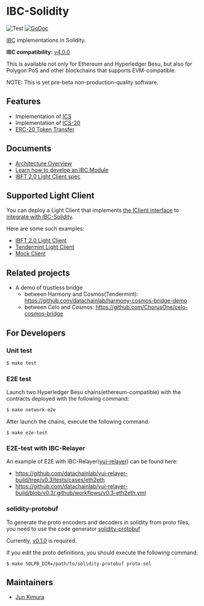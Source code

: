 # IBC-Solidity

![Test](https://0fatih/hyperledger-labs/yui-ibc-solidity/workflows/Test/badge.svg)
[![GoDoc](https://godoc.org/0fatih/hyperledger-labs/yui-ibc-solidity?status.svg)](https://pkg.go.dev/0fatih/hyperledger-labs/yui-ibc-solidity?tab=doc)

[IBC](https://github.com/cosmos/ibc) implementations in Solidity.

**IBC compatibility:** [v4.0.0](https://github.com/cosmos/ibc-go/releases/tag/v4.0.0)

This is available not only for Ethereum and Hyperledger Besu, but also for Polygon PoS and other blockchains that supports EVM-compatible.

NOTE: This is yet pre-beta non-production-quality software.

## Features

- Implementation of [ICS](https://github.com/cosmos/ibc/tree/master/spec/core)
- Implementation of [ICS-20](https://github.com/cosmos/ibc/tree/master/spec/app/ics-020-fungible-token-transfer)
- [ERC-20 Token Transfer](./contracts/app/ICS20TransferBank.sol)

## Documents

- [Architecture Overview](./docs/architecture.md)
- [Learn how to develop an IBC Module](https://labs.hyperledger.org/yui-docs/yui-ibc-solidity/)
- [IBFT 2.0 Light Client spec](./docs/ibft2-light-client.md)

## Supported Light Client

You can deploy a Light Client that implements [the IClient interface](./contracts/core/02-client/ILightClient.sol) to [integrate with IBC-Solidity](./docs/architecture.md#light-client).

Here are some such examples:

- [IBFT 2.0 Light Client](./contracts/clients/IBFT2Client.sol)
- [Tendermint Light Client](https://github.com/datachainlab/tendermint-sol/tree/use-ibc-sol-hmy)
- [Mock Client](./contracts/clients/MockClient.sol)

## Related projects

- A demo of trustless bridge
  - between Harmony and Cosmos(Tendermint): https://github.com/datachainlab/harmony-cosmos-bridge-demo
  - between Celo and Cosmos: https://github.com/ChorusOne/celo-cosmos-bridge

## For Developers

### Unit test

```sh
$ make test
```

### E2E test

Launch two Hyperledger Besu chains(ethereum-compatible) with the contracts deployed with the following command:

```sh
$ make network-e2e
```

After launch the chains, execute the following command:

```
$ make e2e-test
```

### E2E-test with IBC-Relayer

An example of E2E with IBC-Relayer([yui-relayer](https://github.com/hyperledger-labs/yui-relayer)) can be found here:

- https://github.com/datachainlab/yui-relayer-build/tree/v0.3/tests/cases/eth2eth
- https://github.com/datachainlab/yui-relayer-build/blob/v0.3/.github/workflows/v0.3-eth2eth.yml

### solidity-protobuf

To generate the proto encoders and decoders in solidity from proto files, you need to use the code generator [solidity-protobuf](https://github.com/datachainlab/solidity-protobuf)

Currently, [v0.1.0](https://github.com/datachainlab/solidity-protobuf/tree/v0.1.0) is required.

If you edit the proto definitions, you should execute the following command:

```
$ make SOLPB_DIR=/path/to/solidity-protobuf proto-sol
```

## Maintainers

- [Jun Kimura](https://github.com/bluele)
